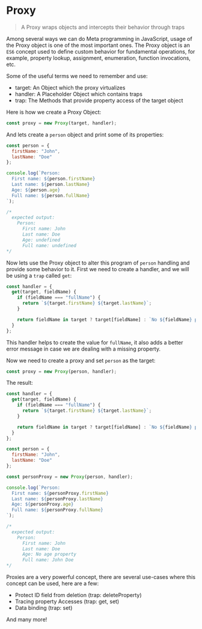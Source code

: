# **Proxy**

> A Proxy wraps objects and intercepts their behavior through traps

Among several ways we can do Meta programming in JavaScript, usage of the Proxy object is one of the most
important ones. The Proxy object is an `ES6` concept used to define custom behavior for fundamental operations, for example,
property lookup, assignment, enumeration, function invocations, etc.

Some of the useful terms we need to remember and use:

- target: An Object which the proxy virtualizes
- handler: A Placeholder Object which contains traps
- trap: The Methods that provide property access of the target object

Here is how we create a Proxy Object:

```js
const proxy = new Proxy(target, handler);
```

And lets create a `person` object and print some of its properties:

```js
const person = {
  firstName: "John",
  lastName: "Doe"
};

console.log(`Person:
  First name: ${person.firstName}
  Last name: ${person.lastName}
  Age: ${person.age}
  Full name: ${person.fullName}
`);

/*
  expected output:
    Person:
      First name: John
      Last name: Doe
      Age: undefined
      Full name: undefined
*/
```

Now lets use the Proxy object to alter this program of `person` handling and provide some behavior to it.
First we need to create a handler, and we will be using a `trap` called `get`:

```js
const handler = {
  get(target, fieldName) {
    if (fieldName === "fullName") {
      return `${target.firstName} ${target.lastName}`;
    }

    return fieldName in target ? target[fieldName] : `No ${fieldName} property`;
  }
};
```

This handler helps to create the value for `fullName`, it also adds a better error message in case we are dealing with
a missing property.

Now we need to create a proxy and set `person` as the target:

```js
const proxy = new Proxy(person, handler);
```

The result:

```js
const handler = {
  get(target, fieldName) {
    if (fieldName === "fullName") {
      return `${target.firstName} ${target.lastName}`;
    }

    return fieldName in target ? target[fieldName] : `No ${fieldName} property`;
  }
};

const person = {
  firstName: "John",
  lastName: "Doe"
};

const personProxy = new Proxy(person, handler);

console.log(`Person:
  First name: ${personProxy.firstName}
  Last name: ${personProxy.lastName}
  Age: ${personProxy.age}
  Full name: ${personProxy.fullName}
`);

/*
  expected output:
    Person:
      First name: John
      Last name: Doe
      Age: No age property
      Full name: John Doe
*/
```

Proxies are a very powerful concept, there are several use-cases where this concept can be used, here are a few:

- Protect ID field from deletion (trap: deleteProperty)
- Tracing property Accesses (trap: get, set)
- Data binding (trap: set)

And many more!